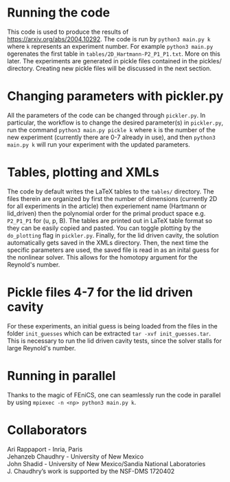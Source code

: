 # Running the code
This code is used to produce the results of https://arxiv.org/abs/2004.10292.
The code is run by `python3 main.py k` where `k` represents an experiment
number. For example `python3 main.py 0`gerenates the first table in
`tables/2D_Hartmann-P2_P1_P1.txt`. More on this later. The experiments are
generated in pickle files contained in the pickles/ directory. Creating new
pickle files will be discussed in the next section.

# Changing parameters with pickler.py
All the parameters of the code can be changed through `pickler.py`. In
particular, the workflow is to change the desired parameter(s) in `pickler.py`,
run the command ```python3 main.py pickle k``` where `k` is the number of the
new experiment (currently there are 0-7 already in use), and then `python3
main.py k` will run your experiment with the updated parameters.

# Tables, plotting and XMLs
The code by default writes the LaTeX tables to the `tables/` directory. The
files therein are organized by first the number of dimensions (currently 2D for
all experiments in the article) then experiement name (Hartmann or lid_driven)
then the polynomial order for the primal product space e.g. `P2_P1_P1` for (u,
p, B). The tables are printed out in LaTeX table format so they can be easily
copied and pasted. You can toggle plotting by the `do_plotting` flag in
`pickler.py`. Finally, for the lid driven cavity, the solution automatically
gets saved in the XMLs directory. Then, the next time the specific parameters
are used, the saved file is read in as an inital guess for the nonlinear
solver. This allows for the homotopy argument for the Reynold's number.

# Pickle files 4-7 for the lid driven cavity
For these experiments, an initial guess is being loaded from the files in the
folder `init_guesses` which can be extracted `tar -xvf init_guesses.tar`.  This
is necessary to run the lid driven cavity tests, since the solver stalls for
large Reynold's number.

# Running in parallel
Thanks to the magic of FEniCS, one can seamlessly run the code in parallel by
using `mpiexec -n <np> python3 main.py k`.

# Collaborators
Ari Rappaport - Inria, Paris\
Jehanzeb Chaudhry - University of New Mexico\
John Shadid - University of New Mexico/Sandia National Laboratories\
J. Chaudhry’s work is supported by the NSF-DMS 1720402
